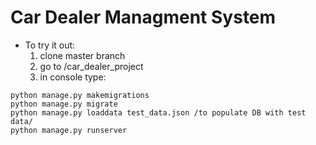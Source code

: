 
# Car Dealer Managment System

- To try it out:
  1. clone master branch
  2. go to /car_dealer_project
  3. in console type:
```
python manage.py makemigrations
python manage.py migrate
python manage.py loaddata test_data.json /to populate DB with test data/
python manage.py runserver
```
